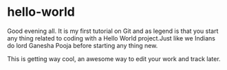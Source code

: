 # hello-world
Good evening all. It is my first tutorial on Git and as legend is that you start any thing related to coding with a Hello World project.Just like we Indians do lord Ganesha Pooja before starting any thing new. 

This is getting way cool, an awesome way to edit your work and track later.
